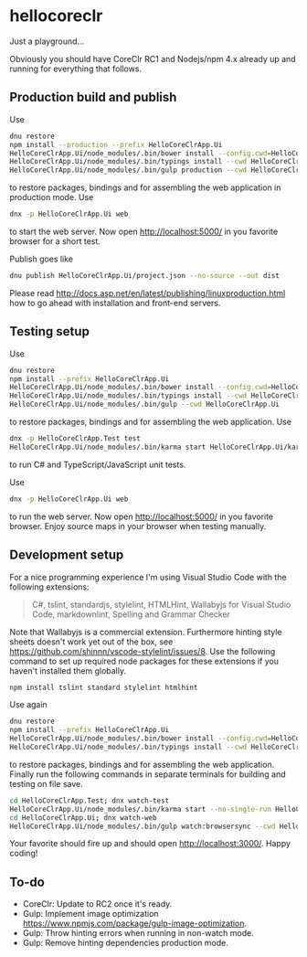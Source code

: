 # hellocoreclr

Just a playground...

Obviously you should have CoreClr RC1 and Nodejs/npm 4.x already up and running for everything that follows.

## Production build and publish

Use

```bash
dnu restore
npm install --production --prefix HelloCoreClrApp.Ui
HelloCoreClrApp.Ui/node_modules/.bin/bower install --config.cwd=HelloCoreClrApp.Ui
HelloCoreClrApp.Ui/node_modules/.bin/typings install --cwd HelloCoreClrApp.Ui
HelloCoreClrApp.Ui/node_modules/.bin/gulp production --cwd HelloCoreClrApp.Ui
```

to restore packages, bindings and for assembling the web application in production mode. Use

```bash
dnx -p HelloCoreClrApp.Ui web
```

to start the web server. Now open <http://localhost:5000/> in you favorite browser for a short test.

Publish goes like

```bash
dnu publish HelloCoreClrApp.Ui/project.json --no-source --out dist
```

Please read <http://docs.asp.net/en/latest/publishing/linuxproduction.html> how to go ahead with installation and front-end servers.

## Testing setup

Use

```bash
dnu restore
npm install --prefix HelloCoreClrApp.Ui
HelloCoreClrApp.Ui/node_modules/.bin/bower install --config.cwd=HelloCoreClrApp.Ui
HelloCoreClrApp.Ui/node_modules/.bin/typings install --cwd HelloCoreClrApp.Ui
HelloCoreClrApp.Ui/node_modules/.bin/gulp --cwd HelloCoreClrApp.Ui
```

to restore packages, bindings and for assembling the web application. Use

```bash
dnx -p HelloCoreClrApp.Test test
HelloCoreClrApp.Ui/node_modules/.bin/karma start HelloCoreClrApp.Ui/karma.conf.js
```

to run C# and TypeScript/JavaScript unit tests.

Use

```bash
dnx -p HelloCoreClrApp.Ui web
```

to run the web server. Now open <http://localhost:5000/> in you favorite browser. Enjoy source maps in your browser when testing manually.

## Development setup

For a nice programming experience I'm using Visual Studio Code with the following extensions:
> C#, tslint, standardjs, stylelint, HTMLHint, Wallabyjs for Visual Studio Code, markdownlint, Spelling and Grammar Checker

Note that Wallabyjs is a commercial extension. Furthermore hinting style sheets doesn't work yet out of the box, see <https://github.com/shinnn/vscode-stylelint/issues/8>.
Use the following command to set up required node packages for these extensions if you haven't installed them globally.

```bash
npm install tslint standard stylelint htmlhint
```

Use again

```bash
dnu restore
npm install --prefix HelloCoreClrApp.Ui
HelloCoreClrApp.Ui/node_modules/.bin/bower install --config.cwd=HelloCoreClrApp.Ui
HelloCoreClrApp.Ui/node_modules/.bin/typings install --cwd HelloCoreClrApp.Ui
```

to restore packages, bindings and for assembling the web application. Finally run the following commands in separate terminals for building and testing on file save.

```bash
cd HelloCoreClrApp.Test; dnx watch-test
HelloCoreClrApp.Ui/node_modules/.bin/karma start --no-single-run HelloCoreClrApp.Ui/karma.conf.js
cd HelloCoreClrApp.Ui; dnx watch-web
HelloCoreClrApp.Ui/node_modules/.bin/gulp watch:browsersync --cwd HelloCoreClrApp.Ui
```

Your favorite should fire up and should open <http://localhost:3000/>. Happy coding!

## To-do

- CoreClr: Update to RC2 once it's ready.
- Gulp: Implement image optimization <https://www.npmjs.com/package/gulp-image-optimization>.
- Gulp: Throw hinting errors when running in non-watch mode.
- Gulp: Remove hinting dependencies production mode.
